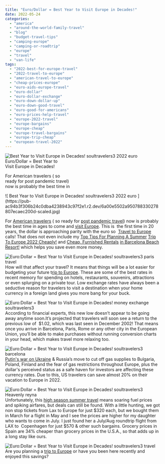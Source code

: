 ```yaml
---
title: "Euro/Dollar = Best Year to Visit Europe in Decades!"
date: 2022-05-24
categories: 
  - "america"
  - "around-the-world-family-travel"
  - "blog"
  - "budget-travel-tips"
  - "camping-europe"
  - "camping-or-roadtrip"
  - "europe"
  - "travel"
  - "van-life"
tags: 
  - "2022-best-for-europe-travel"
  - "2022-travel-to-europe"
  - "american-travel-to-europe"
  - "cheap-prices-europe"
  - "euro-aids-europe-travel"
  - "euro-dollar"
  - "euro-dollar-exchange"
  - "euro-down-dollar-up"
  - "euro-down-good-travel"
  - "euro-good-for-americans"
  - "euro-prices-help-travel"
  - "europe-2022-travel"
  - "europe-bargains"
  - "europe-cheap"
  - "europe-travel-bargains"
  - "europe-trip-cheap"
  - "european-travel-2022"
---
```


![ Best Year to Visit Europe in Decades! soultravelers3 2022 euro ](https://pub-ac94b3f306b24c0dba4238943c97f2e1.r2.dev/6a00e5502a950788330282e1574f07200b.jpg)Euro/Dollar = Best Year to  
Visit Europe in Decades!  
  
For American travelers ( so  
ready for post pandemic travel)  
now is probably the best time in 

<!--more--> ![ Best Year to Visit Europe in Decades! soultravelers3 2022 euro ](https://pub-ac94b3f306b24c0dba4238943c97f2e1.r2.dev/6a00e5502a950788330278807ecaec200d-scaled.jpg)   
For [American travelers](http://soultravelers3new.local/2022/03/retirement-traveling-around-the-world.html#more) ( so ready for [post pandemic travel](http://soultravelers3new.local/2021/10/ready-for-post-pandemic-boomer-empty-nest-travel-.html#more)) now is probably the best time in ages to come and [visit Europe](http://soultravelers3new.local/2022/01/americans-van-life-in-europe-2022.html#more). This is  the first time in 20 years, the dollar is approaching parity with the euro so  [Travel to Europe](http://soultravelers3new.local/2022/02/europe-travel-with-friends-.html#more) calls! That does not even include my [Top Tips For Planning A Summer](http://soultravelers3new.local/2022/04/top-tips-for-planning-a-summer-trip-to-europe-2022-cheaply.html#more) [Trip To Europe 2022 Cheaply!](http://soultravelers3new.local/2022/04/top-tips-for-planning-a-summer-trip-to-europe-2022-cheaply.html#more) and [Cheap, Furnished Rentals](http://soultravelers3new.local/2022/05/cheap-furnished-rentals-in-barcelona-beach-resort.html#more) [in Barcelona Beach Resort!](http://soultravelers3new.local/2022/05/cheap-furnished-rentals-in-barcelona-beach-resort.html#more) which helps you save even more money.   
  
![ Euro:Dollar = Best Year to Visit Europe in Decades!  soultravelers3 paris travel ](https://pub-ac94b3f306b24c0dba4238943c97f2e1.r2.dev/6a00e5502a950788330282e15750dd200b.jpg)  
How will that affect your travel? It means that things will be a lot easier for budgeting your future t[rip to Europe](http://soultravelers3new.local/2017/05/best-of-europe-summer-trip-.html). These are some of the best rates in recent memory for spending on hotels, restaurants, souvenirs, attractions or even splurging on a private tour. Low exchange rates have always been a seductive reason for travelers to visit a destination when your home currency in a foreign land gives you more bang for your buck.  
  
![ Euro:Dollar = Best Year to Visit Europe in Decades!  money exchange soultravelers3](https://pub-ac94b3f306b24c0dba4238943c97f2e1.r2.dev/6a00e5502a950788330282e15751ad200b.jpg)  
According to financial experts, this new low doesn’t appear to be going away anytime soon.It’s projected that travelers will soon see a return to the previous low of  $1.02, which was last seen in December 2002! That means once you arrive in Barcelona, Paris, Rome or any other city in the European Union, you’ll be able to make purchases without running conversion charts in your head, which makes travel more relaxing too.  
  
[](https://pub-ac94b3f306b24c0dba4238943c97f2e1.r2.dev/6a00e5502a9507883302942fad718d200c-scaled.jpg)![ Euro:Dollar = Best Year to Visit Europe in Decades!  soultravelers3  barcelona ](https://pub-ac94b3f306b24c0dba4238943c97f2e1.r2.dev/6a00e5502a9507883302942fac8862200c-1536x1024-1.jpg)[  
](https://pub-ac94b3f306b24c0dba4238943c97f2e1.r2.dev/6a00e5502a9507883302942fad718d200c-scaled.jpg)[Putin's war on Ukraine](http://soultravelers3new.local/2022/03/putins-war-on-ukraine-world-change-travel.html#more) & Russia’s move to cut off gas supplies to Bulgaria, Poland, Finland and the fear of gas restrictions throughout Europe, plus the dollar's perceived status as a safe haven for investors are affecting these currency rates. Due to this, US travelers can save almost 20% on their vacation to Europe in 2022. 
  
![ Euro:Dollar = Best Year to Visit Europe in Decades!  soultravelers3 Heavenly reyna ](https://pub-ac94b3f306b24c0dba4238943c97f2e1.r2.dev/6a00e5502a950788330282e1575826200b.png)  
Unfortunately, this [high season summer travel](http://soultravelers3new.local/2010/07/how-to-travel-without-crowds-in-high-season-finding-bargains-peace-value-away-from-tourist-areas-tip.html) means soaring fuel prices and spiking airfares, but deals can still be found. With a little hunting, we got non stop tickets from Lax to Europe for just $320 each, but we bought them in March for a flight in May and I see the prices are higher for my daughter who wants to come in July. I just found her a July/Aug roundtrip flight from LAX to  Copenhagen for just $570 & other such bargains. Grocery prices in Spain are 34% cheaper than grocery prices in the U.S.A., so that adds up in a long stay like ours.   
  
![ Euro:Dollar = Best Year to Visit Europe in Decades!  soultravelers3 travel ](https://pub-ac94b3f306b24c0dba4238943c97f2e1.r2.dev/6a00e5502a950788330282e15753ab200b.jpg)  
Are you planning a [trip to Europe](http://soultravelers3new.local/2012/02/5-best-european-family-vacations.html) or have you been here recently and enjoyed this savings?
